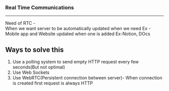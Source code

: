 ### Real Time Communications ###
<hr>

Need of RTC - <br>
When we want server to be automatically updated when we need
Ex - Mobile app and Website updated when one is added Ex-Notion, DOcs<br>

<h2>Ways to solve this</h2>
<ol>
  <li>Use a polling system to send empty HTTP request every few seconds(But not optimal) </li>
  <li>Use Web Sockets</li>
  <li>Use WebRTC(Persistent connection between server)- When  connection is created first request is always HTTP</li>
</ol>
